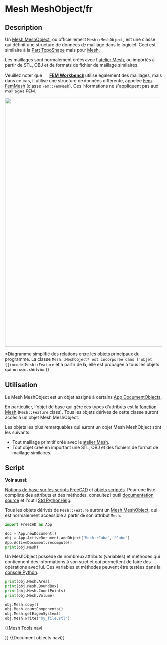 # Mesh MeshObject/fr


## Description

Un [Mesh MeshObject](Mesh_MeshObject/fr.md), ou officiellement `Mesh::MeshObject`, est une classe qui définit une structure de données de maillage dans le logiciel. Ceci est similaire à la [Part TopoShape](Part_TopoShape/fr.md) mais pour [Mesh](Mesh/fr.md).

Les maillages sont normalement créés avec l\'[atelier Mesh](Mesh_Workbench/fr.md), ou importés à partir de STL, OBJ et de formats de fichier de maillage similaires.

Veuillez noter que **<img src="images/Workbench_FEM.svg" width=16px> [FEM Workbench](FEM_Workbench/fr.md)** utilise également des maillages, mais dans ce cas, il utilise une structure de données différente, appelée [Fem FemMesh](Fem_FemMesh/fr.md) (classe `Fem::FemMesh`). Ces informations ne s\'appliquent pas aux maillages FEM.

<img alt="" src=images/FreeCAD_core_objects.svg  style="width:800px;">


*Diagramme simplifié des relations entre les objets principaux du programme. La classe `Mesh::MeshObject* est incorporée dans l'objet {{incode|Mesh::Feature` et à partir de là, elle est propagée à tous les objets qui en sont dérivés.}}

## Utilisation

Le Mesh MeshObject est un objet assigné à certains [App DocumentObjects](App_DocumentObject/fr.md).

En particulier, l\'objet de base qui gère ces types d\'attributs est la [fonction Mesh](Mesh_Feature/fr.md) (`Mesh::Feature` class). Tous les objets dérivés de cette classe auront accès à un objet Mesh MeshObject.

Les objets les plus remarquables qui auront un objet Mesh MeshObject sont les suivants:

-   Tout maillage primitif créé avec le [atelier Mesh](Mesh_Workbench/fr.md).
-   Tout objet créé en important une STL, OBJ et des fichiers de format de maillage similaires.

## Script


**Voir aussi:**

[Notions de base sur les scripts FreeCAD](FreeCAD_Scripting_Basics/fr.md) et [objets scriptés](scripted_objects/fr.md). Pour une liste complète des attributs et des méthodes, consultez l\'outil [documentation source](Source_documentation/fr.md) et l\'outil [Std PythonHelp](Std_PythonHelp/fr.md).

Tous les objets dérivés de `Mesh::Feature` auront un [Mesh MeshObject](Mesh_MeshObject/fr.md), qui est normalement accessible à partir de son attribut `Mesh`. 
```python
import FreeCAD as App

doc = App.newDocument()
obj = App.ActiveDocument.addObject("Mesh::Cube", "Cube")
App.ActiveDocument.recompute()
print(obj.Mesh)
```

Un MeshObject possède de nombreux attributs (variables) et méthodes qui contiennent des informations à son sujet et qui permettent de faire des opérations avec lui. Ces variables et méthodes peuvent être testées dans la [console Python](Python_console/fr.md). 
```python
print(obj.Mesh.Area)
print(obj.Mesh.BoundBox)
print(obj.Mesh.CountPoints)
print(obj.Mesh.Volume)

obj.Mesh.copy()
obj.Mesh.countComponents()
obj.Mesh.getEigenSystem()
obj.Mesh.write("my_file.stl")
```


{{Mesh Tools navi

}} {{Document objects navi}} 
